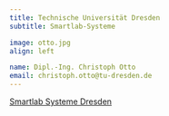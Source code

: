 ```yaml
---
title: Technische Universität Dresden
subtitle: Smartlab-Systeme

image: otto.jpg
align: left

name: Dipl.-Ing. Christoph Otto 
email: christoph.otto@​tu-dresden.de 
---
```


[Smartlab Systeme Dresden](https://tu-dresden.de/ing/maschinenwesen/int/das-institut/bioverfahrenstechnik-biotechnologie/SmartLab-Systeme)
